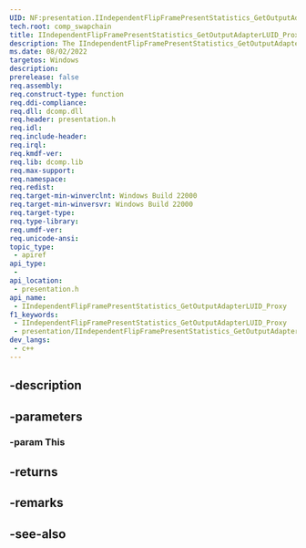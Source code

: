 ```yaml
---
UID: NF:presentation.IIndependentFlipFramePresentStatistics_GetOutputAdapterLUID_Proxy
tech.root: comp_swapchain
title: IIndependentFlipFramePresentStatistics_GetOutputAdapterLUID_Proxy
description: The IIndependentFlipFramePresentStatistics_GetOutputAdapterLUID_Proxy function refers to the display adapter where the independent-flip present occurred.
ms.date: 08/02/2022
targetos: Windows
description: 
prerelease: false
req.assembly: 
req.construct-type: function
req.ddi-compliance: 
req.dll: dcomp.dll
req.header: presentation.h
req.idl: 
req.include-header: 
req.irql: 
req.kmdf-ver: 
req.lib: dcomp.lib
req.max-support: 
req.namespace: 
req.redist: 
req.target-min-winverclnt: Windows Build 22000
req.target-min-winversvr: Windows Build 22000
req.target-type: 
req.type-library: 
req.umdf-ver: 
req.unicode-ansi: 
topic_type:
 - apiref
api_type:
 - 
api_location:
 - presentation.h
api_name:
 - IIndependentFlipFramePresentStatistics_GetOutputAdapterLUID_Proxy
f1_keywords:
 - IIndependentFlipFramePresentStatistics_GetOutputAdapterLUID_Proxy
 - presentation/IIndependentFlipFramePresentStatistics_GetOutputAdapterLUID_Proxy
dev_langs:
 - c++
---
```


## -description

## -parameters

### -param This

## -returns

## -remarks

## -see-also


